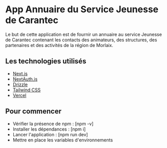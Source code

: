 # App Annuaire du Service Jeunesse de Carantec

Le but de cette application est de fournir un annuaire au service Jeunesse de Carantec contenant les contacts des animateurs, des structures, des partenaires et des activités de la région de Morlaix. 

## Les technologies utilisés

- [Next.js](https://nextjs.org)
- [NextAuth.js](https://next-auth.js.org)
- [Drizzle](https://orm.drizzle.team)
- [Tailwind CSS](https://tailwindcss.com)
- [Vercel](https://vercel.com)


## Pour commencer

- Vérifier la présence de npm : [npm -v]
- Installer les dépendances : [npm i]
- Lancer l'application : [npm run dev]
- Mettre en place les variables d'environnements

